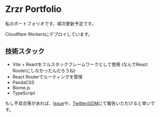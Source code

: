 # Zrzr Portfolio

私のポートフォリオです。順次更新予定です。

Cloudflare Workersにデプロイしています。

## 技術スタック
- Vite + Reactをフルスタックフレームワークとして使用
(なんでReact Routerにしなかったんだろうね)
- React Routerでルーティングを管理
- PandaCSS
- Biome.js
- TypeScript

もし不具合等があれば、[Issue](https://github.com/zerozero-0-0/Portfolio/issues)や、[TwitterのDM](https://x.com/AaWlEw3pl899167)にて報告いただけると幸いです。
